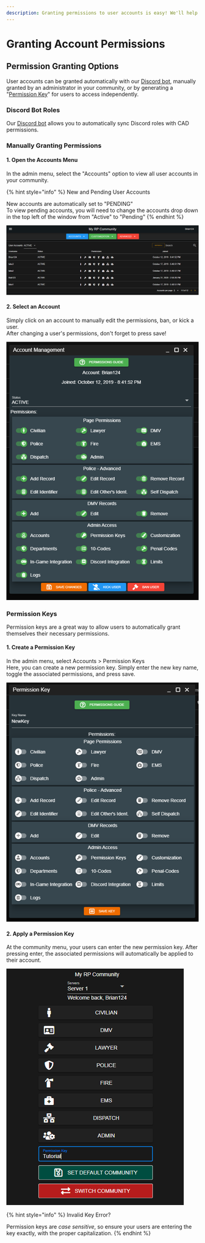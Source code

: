 ```yaml
---
description: Granting permissions to user accounts is easy! We'll help you get started.
---
```


# Granting Account Permissions

## Permission Granting Options

User accounts can be granted automatically with our [Discord bot](../../integration-plugins/discord-bot/), manually granted by an administrator in your community, or by generating a "[Permission Key](permissions.md#permission-keys)" for users to access independently.

### Discord Bot Roles

Our [Discord bot](../../integration-plugins/discord-bot/) allows you to automatically sync Discord roles with CAD permissions.

### Manually Granting Permissions

#### 1. Open the Accounts Menu

In the admin menu, select the "Accounts" option to view all user accounts in your community.

{% hint style="info" %}
New and Pending User Accounts

New accounts are automatically set to "PENDING"\
To view pending accounts, you will need to change the accounts drop down in the top left of the window from "Active" to "Pending"
{% endhint %}

![The account grid displays all user accounts in your community](../../.gitbook/assets/accounts.PNG)

#### 2. Select an Account

Simply click on an account to manually edit the permissions, ban, or kick a user.\
After changing a user's permissions, don't forget to press save!

![The account management panel allows you to toggle individual user permissions](../../.gitbook/assets/permissions.PNG)

### Permission Keys

Permission keys are a great way to allow users to automatically grant themselves their necessary permissions.

#### 1. Create a Permission Key

In the admin menu, select Accounts > Permission Keys\
Here, you can create a new permission key. Simply enter the new key name, toggle the associated permissions, and press save.

![Permissions can be toggled in the permission key editor](../../.gitbook/assets/permkey.PNG)

#### 2. Apply a Permission Key

At the community menu, your users can enter the new permission key. After pressing enter, the associated permissions will automatically be applied to their account.

![Permission keys can be entered in the community menu](../../.gitbook/assets/applykey.PNG)

{% hint style="info" %}
Invalid Key Error?

Permission keys are _case sensitive_, so ensure your users are entering the key exactly, with the proper capitalization.
{% endhint %}
